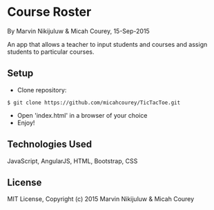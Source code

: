 Course Roster
==========

By Marvin Nikijuluw & Micah Courey, 15-Sep-2015

An app that allows a teacher to input students and courses and assign students to particular courses.

Setup
----------
* Clone repository:
```console
$ git clone https://github.com/micahcourey/TicTacToe.git
```
* Open 'index.html' in a browser of your choice
* Enjoy!

Technologies Used
----------
JavaScript, AngularJS, HTML, Bootstrap, CSS

License
----------
MIT License, Copyright (c) 2015 Marvin Nikijuluw & Micah Courey
